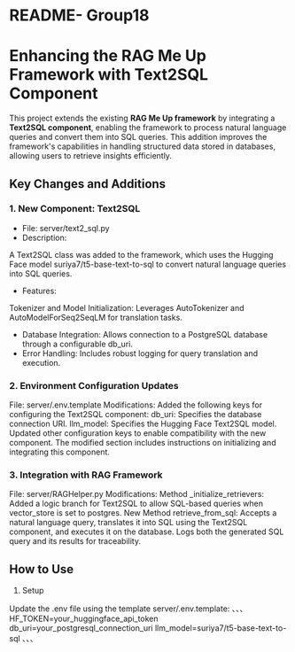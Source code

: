 # README- Group18
# Enhancing the RAG Me Up Framework with Text2SQL Component
This project extends the existing **RAG Me Up framework** by integrating a **Text2SQL component**, enabling the framework to process natural language queries and convert them into SQL queries. This addition improves the framework's capabilities in handling structured data stored in databases, allowing users to retrieve insights efficiently.

## Key Changes and Additions
### 1. New Component: Text2SQL
- File: server/text2_sql.py
- Description:
  
A Text2SQL class was added to the framework, which uses the Hugging Face model suriya7/t5-base-text-to-sql to convert natural language queries into SQL queries.

- Features:

Tokenizer and Model Initialization: Leverages AutoTokenizer and AutoModelForSeq2SeqLM for translation tasks.
- Database Integration: Allows connection to a PostgreSQL database through a configurable db_uri.
- Error Handling: Includes robust logging for query translation and execution.
### 2. Environment Configuration Updates

File: server/.env.template
Modifications:
Added the following keys for configuring the Text2SQL component:
db_uri: Specifies the database connection URI.
llm_model: Specifies the Hugging Face Text2SQL model.
Updated other configuration keys to enable compatibility with the new component.
The modified section includes instructions on initializing and integrating this component.
### 3. Integration with RAG Framework

File: server/RAGHelper.py
Modifications:
Method _initialize_retrievers:
Added a logic branch for Text2SQL to allow SQL-based queries when vector_store is set to postgres.
New Method retrieve_from_sql:
Accepts a natural language query, translates it into SQL using the Text2SQL component, and executes it on the database.
Logs both the generated SQL query and its results for traceability.

## How to Use
1. Setup

Update the .env file using the template server/.env.template:
、、、
HF_TOKEN=your_huggingface_api_token
db_uri=your_postgresql_connection_uri
llm_model=suriya7/t5-base-text-to-sql
、、、




